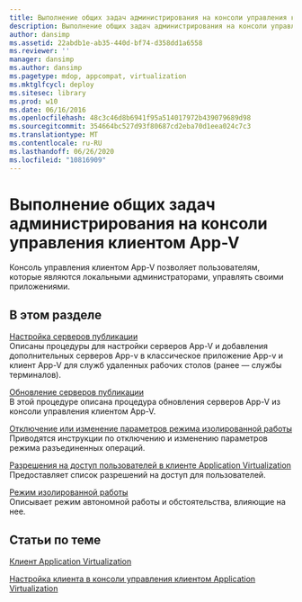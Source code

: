 ```yaml
---
title: Выполнение общих задач администрирования на консоли управления клиентом App-V
description: Выполнение общих задач администрирования на консоли управления клиентом App-V
author: dansimp
ms.assetid: 22abdb1e-ab35-440d-bf74-d358dd1a6558
ms.reviewer: ''
manager: dansimp
ms.author: dansimp
ms.pagetype: mdop, appcompat, virtualization
ms.mktglfcycl: deploy
ms.sitesec: library
ms.prod: w10
ms.date: 06/16/2016
ms.openlocfilehash: 48c3c46d8b6941f95a514017972b439079689d98
ms.sourcegitcommit: 354664bc527d93f80687cd2eba70d1eea024c7c3
ms.translationtype: MT
ms.contentlocale: ru-RU
ms.lasthandoff: 06/26/2020
ms.locfileid: "10816909"
---
```

# Выполнение общих задач администрирования на консоли управления клиентом App-V


Консоль управления клиентом App-V позволяет пользователям, которые являются локальными администраторами, управлять своими приложениями.

## В этом разделе


<a href="" id="how-to-set-up-publishing-servers"></a>[Настройка серверов публикации](how-to-set-up-publishing-servers.md)  
Описаны процедуры для настройки серверов App-V и добавления дополнительных серверов App-v в классическое приложение App-v и клиент App-V для служб удаленных рабочих столов (ранее — службы терминалов).

<a href="" id="how-to-refresh-the-publishing-servers"></a>[Обновление серверов публикации](how-to-refresh-the-publishing-servers.md)  
В этой процедуре описана процедура обновления серверов App-V из консоли управления клиентом App-V.

<a href="" id="how-to-disable-or-modify-disconnected-operation-mode-settings"></a>[Отключение или изменение параметров режима изолированной работы](how-to-disable-or-modify-disconnected-operation-mode-settings.md)  
Приводятся инструкции по отключению и изменению параметров режима разъединенных операций.

<a href="" id="user-access-permissions-in-application-virtualization-client"></a>[Разрешения на доступ пользователей в клиенте Application Virtualization](user-access-permissions-in-application-virtualization-client.md)  
Предоставляет список разрешений на доступ для пользователей.

<a href="" id="disconnected-operation-mode"></a>[Режим изолированной работы](disconnected-operation-mode.md)  
Описывает режим автономной работы и обстоятельства, влияющие на нее.

## Статьи по теме


[Клиент Application Virtualization](application-virtualization-client.md)

[Настройка клиента в консоли управления клиентом Application Virtualization](how-to-configure-the-client-in-the-application-virtualization-client-management-console.md)

 

 





